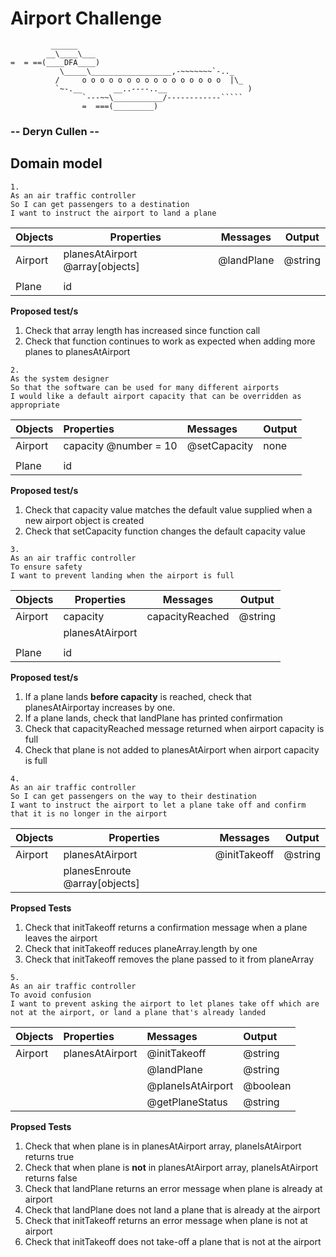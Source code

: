 # Airport Challenge

``````
         ______
        __\____\___
=  = ==(____DFA____)
           \_____\__________________,-~~~~~~~`-.._
          /     o o o o o o o o o o o o o o o o  |\_
          `~-.__       __..----..__                  )
                `---~~\___________/------------`````
                =  ===(_________)

``````

### -- Deryn Cullen --

## Domain model

```
1.
As an air traffic controller
So I can get passengers to a destination
I want to instruct the airport to land a plane
```

| **Objects** | **Properties**                  | **Messages** | **Output** |
| ----------- | ------------------------------- | ------------ | ---------- |
| Airport     | planesAtAirport @array[objects] | @landPlane   | @string    |
|             |                                 |              |            |
| Plane       | id                              |              |            |

**Proposed test/s**

1. Check that array length has increased since function call
2. Check that function continues to work as expected when adding more planes to planesAtAirport

```
2.
As the system designer
So that the software can be used for many different airports
I would like a default airport capacity that can be overridden as appropriate
```

| **Objects** | **Properties**        | **Messages** | **Output** |
| :---------- | :-------------------- | :----------- | :--------- |
| Airport     | capacity @number = 10 | @setCapacity | none       |
|             |                       |              |            |
| Plane       | id                    |              |            |

**Proposed test/s**

1. Check that capacity value matches the default value supplied when a new airport object is created
2. Check that setCapacity function changes the default capacity value

```
3.
As an air traffic controller
To ensure safety
I want to prevent landing when the airport is full
```

| **Objects** | **Properties**  | **Messages**    | **Output** |
| ----------- | --------------- | --------------- | ---------- |
| Airport     | capacity        | capacityReached | @string    |
|             | planesAtAirport |                 |            |
|             |                 |                 |            |
| Plane       | id              |                 |            |

**Proposed test/s**

1. If a plane lands **before capacity** is reached, check that planesAtAirportay increases by one.
2. If a plane lands, check that landPlane has printed confirmation
3. Check that capacityReached message returned when airport capacity is full
4. Check that plane is not added to planesAtAirport when airport capacity is full

```
4.
As an air traffic controller
So I can get passengers on the way to their destination
I want to instruct the airport to let a plane take off and confirm that it is no longer in the airport
```

| **Objects** | **Properties**                | **Messages** | **Output** |
| ----------- | ----------------------------- | ------------ | ---------- |
| Airport     | planesAtAirport               | @initTakeoff | @string    |
|             | planesEnroute @array[objects] |              |            |

**Propsed Tests**

1. Check that initTakeoff returns a confirmation message when a plane leaves the airport
2. Check that initTakeoff reduces planeArray.length by one
3. Check that initTakeoff removes the plane passed to it from planeArray

```
5.
As an air traffic controller
To avoid confusion
I want to prevent asking the airport to let planes take off which are not at the airport, or land a plane that's already landed
```

| **Objects** | **Properties**  | **Messages**      | **Output** |
| :---------- | :-------------- | :---------------- | :--------- |
| Airport     | planesAtAirport | @initTakeoff      | @string    |
|             |                 | @landPlane        | @string    |
|             |                 | @planeIsAtAirport | @boolean   |
|             |                 | @getPlaneStatus   | @string    |

**Propsed Tests**

1. Check that when plane is in planesAtAirport array, planeIsAtAirport returns true
2. Check that when plane is **not** in planesAtAirport array, planeIsAtAirport returns false
3. Check that landPlane returns an error message when plane is already at airport
4. Check that landPlane does not land a plane that is already at the airport
5. Check that initTakeoff returns an error message when plane is not at airport
6. Check that initTakeoff does not take-off a plane that is not at the airport
